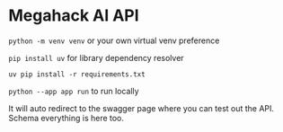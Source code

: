 # Megahack AI API

`python -m venv venv` or your own virtual venv preference

`pip install uv` for library dependency resolver

`uv pip install -r requirements.txt`

`python --app app run` to run locally

It will auto redirect to the swagger page where you can test out the API. Schema everything is here too.